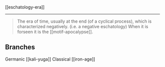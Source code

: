 [[eschatology-era]]

---

> The era of time, usually at the end (of a cyclical process), which is characterized negatively. (i.e. a negative eschatology) When it is forseen it is the [[motif-apocalypse]].

## Branches
Germanic [[kali-yuga]]
Classical [[iron-age]]